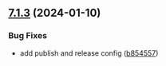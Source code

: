 ## [7.1.3](https://github.com/rvagg/chai-as-promised/compare/v7.1.2...v7.1.3) (2024-01-10)


### Bug Fixes

* add publish and release config ([b854557](https://github.com/rvagg/chai-as-promised/commit/b8545579e3b580b9d84284da316609ab220223aa))
